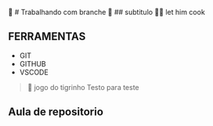 🚀 # Trabalhando com branche
🚀 ## subtitulo
🧑‍🍳 let him cook
 <br>
 ## FERRAMENTAS
 - GIT
 - GITHUB
 - VSCODE
>🐯 jogo do tigrinho
>Testo para teste 
## Aula de repositorio

<br><br><br><br>

<div aling ="center">
  <img src="baixadsos.png" alt="imagem do GITHUB" width="300/>
</div>
